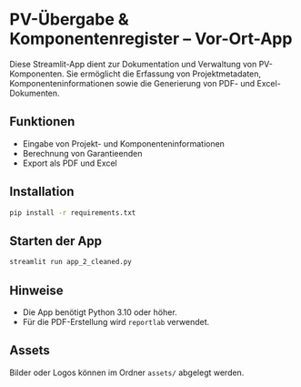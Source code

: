 
# PV-Übergabe & Komponentenregister – Vor-Ort-App

Diese Streamlit-App dient zur Dokumentation und Verwaltung von PV-Komponenten.
Sie ermöglicht die Erfassung von Projektmetadaten, Komponenteninformationen sowie die Generierung von PDF- und Excel-Dokumenten.

## Funktionen
- Eingabe von Projekt- und Komponenteninformationen
- Berechnung von Garantieenden
- Export als PDF und Excel

## Installation
```bash
pip install -r requirements.txt
```

## Starten der App
```bash
streamlit run app_2_cleaned.py
```

## Hinweise
- Die App benötigt Python 3.10 oder höher.
- Für die PDF-Erstellung wird `reportlab` verwendet.

## Assets
Bilder oder Logos können im Ordner `assets/` abgelegt werden.
